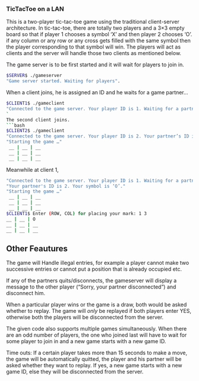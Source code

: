 ### TicTacToe on a LAN

This is a two-player tic-tac-toe game using the traditional client-server architecture. In tic-tac-toe, there are totally two players and a 3×3 empty board so that if player 1 chooses a symbol ‘X’ and then player 2 chooses ‘O’. if any column or any row or any cross gets filled with the same symbol then the player corresponding to that symbol will win. The players will act as clients and the server will handle those two clients as mentioned below. 

The game server is to be first started and it will wait for players to join in.
```bash
$SERVER$ ./gameserver
"Game server started. Waiting for players".
```
When a client joins, he is assigned an ID and he waits for a game partner...  
```bash
$CLIENT1$ ./gameclient
"Connected to the game server. Your player ID is 1. Waiting for a partner to join . . ."
`
The second client joins.
```bash
$CLIENT2$ ./gameclient
"Connected to the game server. Your player ID is 2. Your partner’s ID is 1. Your symbol is ‘X’"
"Starting the game …"
 __ | __ | __
 __ | __ | __
 __ | __ | __
```
Meanwhile at client 1,
```bash
"Connected to the game server. Your player ID is 1. Waiting for a partner to join . . ."
"Your partner's ID is 2. Your symbol is ‘O’."
"Starting the game …"
 __ | __ | __
 __ | __ | __
 __ | __ | __
$CLIENT1$ Enter (ROW, COL) for placing your mark: 1 3
__ | __ | O
__ | __ | __
__ | __ | __
```

## Other Feautures
The game will Handle illegal entries, for example a player cannot make two successive entries or cannot put a position that is already occupied etc.  

If any of the partners quits/disconnects, the gameserver will display a message to the other player (“Sorry, your partner disconnected”) and disconnect him. 

When a particular player wins or the game is a draw, both would be asked whether to replay. The game will *only* be replayed if both players enter YES, otherwise both the players will be disconnected from the server.

The given code also supports multiple games simultaneously. When there are an odd number of players, the one who joined last will have to wait for some player to join in and a new game starts with a new game ID. 

Time outs: If a certain player takes more than 15 seconds to make a move, the game will be automatically quitted, the player and his partner will be asked whether they want to replay. If yes, a new game starts with a new game ID, else they will be disconnected from the server. 
